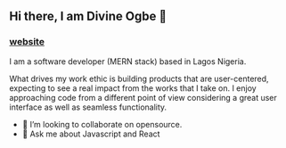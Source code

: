 ## Hi there, I am Divine Ogbe 👋
 ### [website](https://www.divineogbe.dev/)

I am a software developer (MERN stack) based in Lagos Nigeria.

What drives my work ethic is building products that are user-centered, expecting to see a real impact from the works that I take on. I enjoy approaching code from a different point of view considering a great user interface as well as seamless functionality.

- 👯 I’m looking to collaborate on opensource.
- 💬 Ask me about Javascript and React


